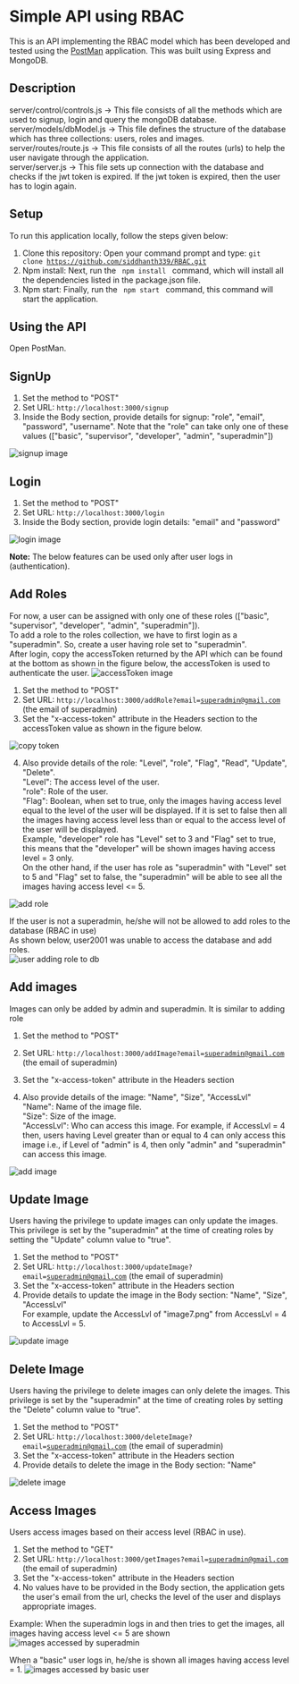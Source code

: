 # Simple API using RBAC 
This is an API implementing the RBAC model which has been developed and tested using the <a href = "https://www.postman.com/" alt = "PostMan">PostMan</a> application.
This was built using Express and MongoDB.

## Description 
server/control/controls.js -> This file consists of all the methods which are used to signup, login and query the mongoDB database.<br>
server/models/dbModel.js -> This file defines the structure of the database which has three collections: users, roles and images.<br>
server/routes/route.js -> This file consists of all the routes (urls) to help the user navigate through the application.<br>
server/server.js -> This file sets up connection with the database and checks if the jwt token is expired. If the jwt token is expired, then the user has to login again.<br>

## Setup
To run this application locally, follow the steps given below:
1. Clone this repository: Open your command prompt and type: <code>git clone https://github.com/siddhanth339/RBAC.git</code>
2. Npm install: Next, run the <code> npm install </code> command, which will install all the dependencies listed in the package.json file.
3. Npm start: Finally, run the <code> npm start </code> command, this command will start the application.

## Using the API
Open PostMan.<br>

## SignUp

1. Set the method to "POST"
2. Set URL: <code>http://localhost:3000/signup</code>
3. Inside the Body section, provide details for signup: "role", "email", "password", "username".
Note that the "role" can take only one of these values (["basic", "supervisor", "developer", "admin", "superadmin"])
<img src = "./images/signup.png" alt = "signup image">

## Login

1. Set the method to "POST"
2. Set URL: <code>http://localhost:3000/login</code>
3. Inside the Body section, provide login details: "email" and "password"
<img src = "./images/login.png" alt = "login image">

<b>Note:</b> The below features can be used only after user logs in (authentication).

## Add Roles
For now, a user can be assigned with only one of these roles (["basic", "supervisor", "developer", "admin", "superadmin"]).<br>
To add a role to the roles collection, we have to first login as a "superadmin". So, create a user having role set to "superadmin".<br>
After login, copy the accessToken returned by the API which can be found at the bottom as shown in the figure below, the accessToken is used to authenticate the user.
<img src = "./images/accessToken.jpg" alt = "accessToken image"><br>

1. Set the method to "POST"
2. Set URL: <code>http://localhost:3000/addRole?email=superadmin@gmail.com</code> (the email of superadmin)
3. Set the "x-access-token" attribute in the Headers section to the accessToken value as shown in the figure below.
<img src = "./images/copyAccessTokenToHeader.jpg" alt = "copy token">

4. Also provide details of the role: "Level", "role", "Flag", "Read", "Update", "Delete". <br>
"Level": The access level of the user.<br>
"role": Role of the user.<br>
"Flag": Boolean, when set to true, only the images having access level equal to the level of the user will be displayed. If it is set to false then all the images having access level less than or equal to the access level of the user will be displayed.<br>
Example, "developer" role has "Level" set to 3 and "Flag" set to true, this means that the "developer" will be shown images having access level = 3 only.<br>
On the other hand, if the user has role as "superadmin" with "Level" set to 5 and "Flag" set to false, the "superadmin" will be able to see all the images having access level <= 5.<br>

<img src = "./images/addRole.png" alt = "add role">

If the user is not a superadmin, he/she will not be allowed to add roles to the database (RBAC in use)<br>
As shown below, user2001 was unable to access the database and add roles.<br>
<img src = "./images/userAddingRole.png" alt = "user adding role to db">

## Add images
Images can only be added by admin and superadmin. It is similar to adding role <br>
1. Set the method to "POST"
2. Set URL: <code>http://localhost:3000/addImage?email=superadmin@gmail.com</code> (the email of superadmin)
3. Set the "x-access-token" attribute in the Headers section

4. Also provide details of the image: "Name", "Size", "AccessLvl"<br>
"Name": Name of the image file.<br>
"Size": Size of the image.<br>
"AccessLvl": Who can access this image. For example, if AccessLvl = 4 then, users having Level greater than or equal to 4 can only access this image i.e., if Level of "admin" is 4, then only "admin" and "superadmin" can access this image. <br>

<img src = "./images/addImage.png" alt = "add image">

## Update Image
Users having the privilege to update images can only update the images. This privilege is set by the "superadmin" at the time of creating roles by setting the "Update" column value to "true".
1. Set the method to "POST"
2. Set URL: <code>http://localhost:3000/updateImage?email=superadmin@gmail.com</code> (the email of superadmin)
3. Set the "x-access-token" attribute in the Headers section
4. Provide details to update the image in the Body section: "Name", "Size", "AccessLvl"<br>
For example, update the AccessLvl of "image7.png" from AccessLvl = 4 to AccessLvl = 5.<br>
<img src = "./images/updateImage.png" alt = "update image">

## Delete Image
Users having the privilege to delete images can only delete the images. This privilege is set by the "superadmin" at the time of creating roles by setting the "Delete" column value to "true".
1. Set the method to "POST"
2. Set URL: <code>http://localhost:3000/deleteImage?email=superadmin@gmail.com</code> (the email of superadmin)
3. Set the "x-access-token" attribute in the Headers section
4. Provide details to delete the image in the Body section: "Name" <br>
<img src = "./images/deleteImage.png" alt = "delete image">

## Access Images
Users access images based on their access level (RBAC in use).<br>
1. Set the method to "GET"
2. Set URL: <code>http://localhost:3000/getImages?email=superadmin@gmail.com</code> (the email of superadmin)
3. Set the "x-access-token" attribute in the Headers section
4. No values have to be provided in the Body section, the application gets the user's email from the url, checks the level of the user and displays appropriate images.<br>

Example: When the superadmin logs in and then tries to get the images, all images having access level <= 5 are shown <br>
<img src = "./images/superadmin_getImages.jpg" alt = "images accessed by superadmin">

When a "basic" user logs in, he/she is shown all images having access level = 1.
<img src = "./images/basic_getImages.png" alt = "images accessed by basic user">


